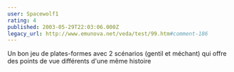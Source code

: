 ```yaml
---
user: Spacewolf1
rating: 4
published: 2003-05-29T22:03:06.000Z
legacy_url: http://www.emunova.net/veda/test/99.htm#comment-186
---
```

Un bon jeu de plates-formes avec 2 scénarios (gentil et méchant) qui offre des points de vue différents d'une même histoire